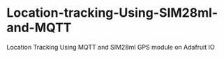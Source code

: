 # Location-tracking-Using-SIM28ml-and-MQTT
Location Tracking Using MQTT and SIM28ml GPS module on Adafruit IO
